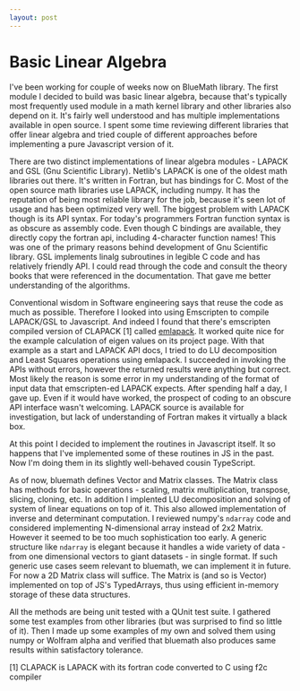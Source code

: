 ```yaml
---
layout: post
---
```


Basic Linear Algebra
===

I've been working for couple of weeks now on BlueMath library. The first module I decided to build was basic linear algebra, because that's typically most frequently used module in a math kernel library and other libraries also depend on it. It's fairly well understood and has multiple implementations available in open source. I spent some time reviewing different libraries that offer linear algebra and tried couple of different approaches before implementing a pure Javascript version of it.

There are two distinct implementations of linear algebra modules - LAPACK and GSL (Gnu Scientific Library). Netlib's LAPACK is one of the oldest math libraries out there. It's written in Fortran, but has bindings for C. Most of the open source math libraries use LAPACK, including numpy. It has the reputation of being most reliable library for the job, because it's seen lot of usage and has been optimized very well. The biggest problem with LAPACK though is its API syntax. For today's programmers Fortran function syntax is as obscure as assembly code. Even though C bindings are available, they directly copy the fortran api, including 4-character function names! This was one of the primary reasons behind development of Gnu Scientific library. GSL implements linalg subroutines in legible C code and has relatively friendly API. I could read through the code and consult the theory books that were referenced in the documentation. That gave me better understanding of the algorithms.

Conventional wisdom in Software engineering says that reuse the code as much as possible. Therefore I looked into using Emscripten to compile LAPACK/GSL to Javascript. And indeed I found that there's emscripten compiled version of CLAPACK [1] called [emlapack](https://github.com/likr/emlapack). It worked quite nice for the example calculation of eigen values on its project page. With that example as a start and LAPACK API docs, I tried to do LU decomposition and Least Squares operations using emlapack. I succeeded in invoking the APIs without errors, however the returned results were anything but correct. Most likely the reason is some error in my understanding of the format of input data that emscripten-ed LAPACK expects. After spending half a day, I gave up. Even if it would have worked, the prospect of coding to an obscure API interface wasn't welcoming. LAPACK source is available for investigation, but lack of understanding of Fortran makes it virtually a black box.

At this point I decided to implement the routines in Javascript itself. It so happens that I've implemented some of these routines in JS in the past. Now I'm doing them in its slightly well-behaved cousin TypeScript.

As of now, bluemath defines Vector and Matrix classes. The Matrix class has methods for basic operations - scaling, matrix multiplication, transpose, slicing, cloning, etc. In addition I implented LU decomposition and solving of system of linear equations on top of it. This also allowed implementation of inverse and determinant computation. I reviewed numpy's `ndarray` code and considered implementing N-dimensional array instead of 2x2 Matrix. However it seemed to be too much sophistication too early. A generic structure like `ndarray` is elegant because it handles a wide variety of data - from one dimensional vectors to giant datasets - in single format. If such generic use cases seem relevant to bluemath, we can implement it in future. For now a 2D Matrix class will suffice. The Matrix is (and so is Vector) implemented on top of JS's TypedArrays, thus using efficient in-memory storage of these data structures.

All the methods are being unit tested with a QUnit test suite. I gathered some test examples from other libraries (but was surprised to find so little of it). Then I made up some examples of my own and solved them using numpy or Wolfram alpha and verified that bluemath also produces same results within satisfactory tolerance.



[1] CLAPACK is LAPACK with its fortran code converted to C using f2c compiler
